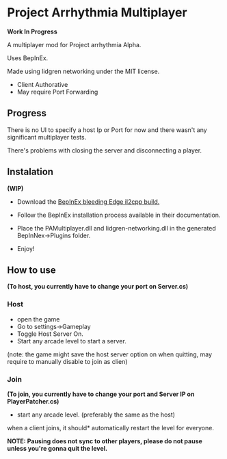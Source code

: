 # **Project Arrhythmia Multiplayer**

**Work In Progress**

A multiplayer mod for Project arrhythmia Alpha.

Uses BepInEx.

Made using lidgren networking under the MIT license.

* Client Authorative 
* May require Port Forwarding

## **Progress**

There is no UI to specify a host Ip or Port for now and there wasn't any significant multiplayer tests.

There's problems with closing the server and disconnecting a player.

## **Instalation**
**(WIP)**

* Download the [BepInEx bleeding Edge il2cpp build.](https://docs.bepinex.dev/master/articles/user_guide/installation/index.html)
* Follow the BepInEx installation process available in their documentation.

* Place the PAMultiplayer.dll and lidgren-networking.dll in the generated BepInNex->Plugins folder.

* Enjoy!

## **How to use**

**(To host, you currently have to change your port on Server.cs)**

### Host

* open the game 
* Go to settings->Gameplay
* Toggle Host Server On.
* Start any arcade level to start a server.

(note: the game might save the host server option on when quitting, may require to manually disable to join as clien)


### Join 

**(To join, you currently have to change your port and Server IP on PlayerPatcher.cs)**

* start any arcade level. (preferably the same as the host)

when a client joins, it should* automatically restart the level for everyone.

**NOTE: Pausing does not sync to other players, please do not pause unless you're gonna quit the level.**
